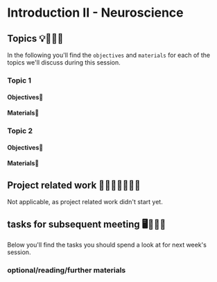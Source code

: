 # Introduction II - Neuroscience


## Topics 💡👨🏻‍🏫 

In the following you'll find the `objectives` and `materials` for each of the topics we'll discuss during this session.

### Topic 1

#### Objectives📍

#### Materials📓


### Topic 2

#### Objectives📍

#### Materials📓

## Project related work 🥼🧑🏿‍🔬👩🏻‍🔬

Not applicable, as project related work didn't start yet.

## tasks for subsequent meeting 🖥️✍🏽📖

Below you'll find the tasks you should spend a look at for next week's session.    

### optional/reading/further materials